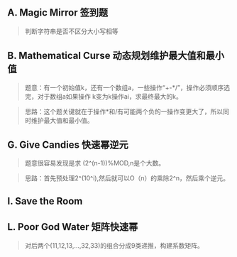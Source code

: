 ##  A. Magic Mirror 签到题
>判断字符串是否不区分大小写相等

##  B. Mathematical Curse 动态规划维护最大值和最小值
>题意：有一个初始值k，还有一个数组a，一些操作“+-*/”，操作必须顺序选完，对于数组a如果操作 k变为k操作ai，求最终最大的k。

>思路：这个题关键就在于操作*和/有可能两个负的一操作变更大了，所以同时维护最大值和最小值。

## G. Give Candies 快速幂逆元
>题意很容易发现是求 (2^(n-1))%MOD,n是个大数。

>思路：首先预处理2^(10^i),然后就可以O（n）的乘除2^n，然后乘个逆元。

##  I. Save the Room 

## L. Poor God Water 矩阵快速幂
>对后两个(11,12,13,...,32,33)的组合分成9类递推，构建系数矩阵。

